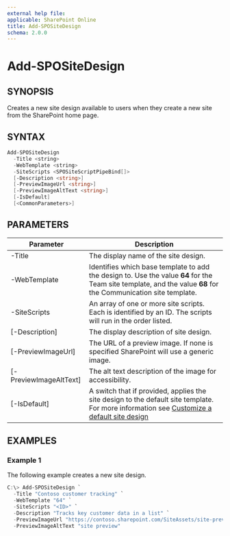 ```yaml
---
external help file: 
applicable: SharePoint Online
title: Add-SPOSiteDesign
schema: 2.0.0
---
```


# Add-SPOSiteDesign

## SYNOPSIS

Creates a new site design available to users when they create a new site from the SharePoint home page.

## SYNTAX

```powershell
Add-SPOSiteDesign
  -Title <string>
  -WebTemplate <string>
  -SiteScripts <SPOSiteScriptPipeBind[]>
  [-Description <string>]
  [-PreviewImageUrl <string>]
  [-PreviewImageAltText <string>]
  [-IsDefault]
  [<CommonParameters>]
```

## PARAMETERS

|Parameter  | Description  |
|-----------|--------------|
|-Title                 | The display name of the site design. |
|-WebTemplate           | Identifies which base template to add the design to. Use the value **64** for the Team site template, and the value **68** for the Communication site template. |
|-SiteScripts           | An array of one or more site scripts. Each is identified by an ID. The scripts will run in the order listed. |
|[-Description]         | The display description of site design. |
|[-PreviewImageUrl]     | The URL of a preview image. If none is specified SharePoint will use a generic image. |
|[-PreviewImageAltText] | The alt text description of the image for accessibility. |
|[-IsDefault]           | A switch that if provided, applies the site design to the default site template. For more information see [Customize a default site design](customize-default-site-design.md) |

## EXAMPLES

### Example 1

The following example creates a new site design.

```powershell
C:\> Add-SPOSiteDesign `
  -Title "Contoso customer tracking" `
  -WebTemplate "64" `
  -SiteScripts "<ID>" `
  -Description "Tracks key customer data in a list" `
  -PreviewImageUrl "https://contoso.sharepoint.com/SiteAssets/site-preview.png" `
  -PreviewImageAltText "site preview"
```
